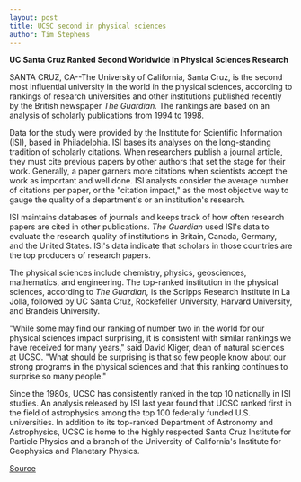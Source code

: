 ```yaml
---
layout: post
title: UCSC second in physical sciences
author: Tim Stephens
---
```


**UC Santa Cruz Ranked Second Worldwide In Physical Sciences Research**

SANTA CRUZ, CA--The University of California, Santa Cruz, is the second most influential university in the world in the physical sciences, according to rankings of research universities and other institutions published recently by the British newspaper _The Guardian._ The rankings are based on an analysis of scholarly publications from 1994 to 1998.

Data for the study were provided by the Institute for Scientific Information (ISI), based in Philadelphia. ISI bases its analyses on the long-standing tradition of scholarly citations. When researchers publish a journal article, they must cite previous papers by other authors that set the stage for their work. Generally, a paper garners more citations when scientists accept the work as important and well done. ISI analysts consider the average number of citations per paper, or the "citation impact," as the most objective way to gauge the quality of a department's or an institution's research.

ISI maintains databases of journals and keeps track of how often research papers are cited in other publications. _The Guardian_ used ISI's data to evaluate the research quality of institutions in Britain, Canada, Germany, and the United States. ISI's data indicate that scholars in those countries are the top producers of research papers.

The physical sciences include chemistry, physics, geosciences, mathematics, and engineering. The top-ranked institution in the physical sciences, according to _The Guardian,_ is the Scripps Research Institute in La Jolla, followed by UC Santa Cruz, Rockefeller University, Harvard University, and Brandeis University.

"While some may find our ranking of number two in the world for our physical sciences impact surprising, it is consistent with similar rankings we have received for many years," said David Kliger, dean of natural sciences at UCSC. "What should be surprising is that so few people know about our strong programs in the physical sciences and that this ranking continues to surprise so many people."

Since the 1980s, UCSC has consistently ranked in the top 10 nationally in ISI studies. An analysis released by ISI last year found that UCSC ranked first in the field of astrophysics among the top 100 federally funded U.S. universities. In addition to its top-ranked Department of Astronomy and Astrophysics, UCSC is home to the highly respected Santa Cruz Institute for Particle Physics and a branch of the University of California's Institute for Geophysics and Planetary Physics.

[Source](http://www1.ucsc.edu/news_events/press_releases/01-02/ranking.html "Permalink to UCSC second in physical sciences")